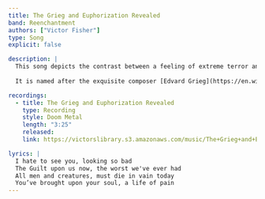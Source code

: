 ```yaml
---
title: The Grieg and Euphorization Revealed
band: Reenchantment
authors: ["Victor Fisher"]
type: Song
explicit: false

description: |
  This song depicts the contrast between a feeling of extreme terror and a calm and reflective period that may be experienced in its wake.
  
  It is named after the exquisite composer [Edvard Grieg](https://en.wikipedia.org/wiki/Funeral_March_in_Memory_of_Rikard_Nordraak).

recordings:
  - title: The Grieg and Euphorization Revealed
    type: Recording
    style: Doom Metal
    length: "3:25"
    released: 
    link: https://victorslibrary.s3.amazonaws.com/music/The+Grieg+and+Euphorization+Revealed/The+Grieg+and+Euphorization+Revealed.mp3

lyrics: |
  I hate to see you, looking so bad
  The Guilt upon us now, the worst we've ever had
  All men and creatures, must die in vain today
  You’ve brought upon your soul, a life of pain
---
```

